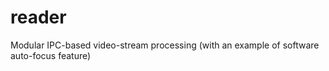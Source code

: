 reader
======

Modular IPC-based video-stream processing (with an example of software auto-focus feature)
